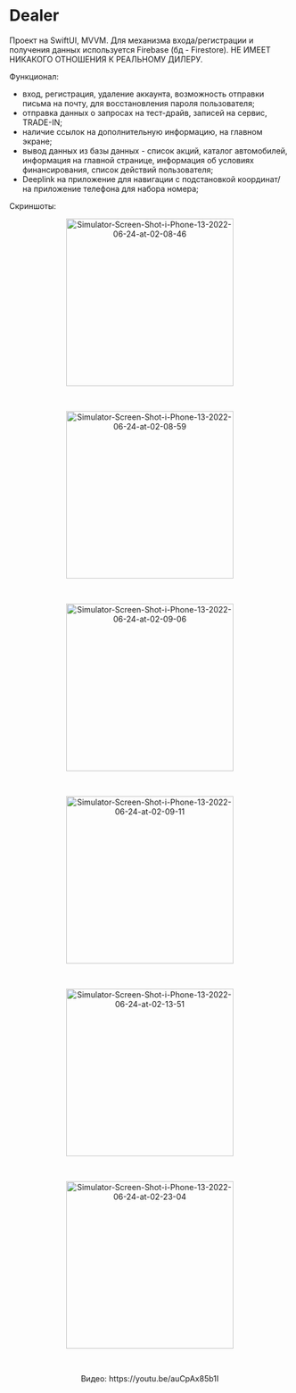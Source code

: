 # Dealer
Проект на SwiftUI, MVVM. Для механизма входа/регистрации и получения данных используется Firebase (бд - Firestore). НЕ ИМЕЕТ НИКАКОГО ОТНОШЕНИЯ К РЕАЛЬНОМУ ДИЛЕРУ. 

Функционал:
- вход, регистрация, удаление аккаунта, возможность отправки письма на почту, для восстановления пароля пользователя;
- отправка данных о запросах на тест-драйв, записей на сервис, TRADE-IN;
- наличие cсылок на дополнительную информацию, на главном экране;
- вывод данных из базы данных - список акций, каталог автомобилей, информация на главной странице, информация об условиях финансирования, список действий пользователя;
- Deeplink на приложение для навигации с подстановкой координат/ на приложение телефона для набора номера;

Скриншоты:
<p align="center">
<img src="https://i.ibb.co/bmDxxFL/Simulator-Screen-Shot-i-Phone-13-2022-06-24-at-02-08-46.png" alt="Simulator-Screen-Shot-i-Phone-13-2022-06-24-at-02-08-46" border="0" width="300"></a>
</p>
<br>
<p align="center">
<img src="https://i.ibb.co/LQ9BnTD/Simulator-Screen-Shot-i-Phone-13-2022-06-24-at-02-08-59.png" alt="Simulator-Screen-Shot-i-Phone-13-2022-06-24-at-02-08-59" border="0" width="300"></a>
</p>
<br>
<p align="center">
<img src="https://i.ibb.co/xGkLBnD/Simulator-Screen-Shot-i-Phone-13-2022-06-24-at-02-09-06.png" alt="Simulator-Screen-Shot-i-Phone-13-2022-06-24-at-02-09-06" border="0" width="300"></a>
</p>
<br>
<p align="center">
<img src="https://i.ibb.co/72nzJjW/Simulator-Screen-Shot-i-Phone-13-2022-06-24-at-02-09-11.png" alt="Simulator-Screen-Shot-i-Phone-13-2022-06-24-at-02-09-11" border="0" width="300"></a>
</p>
<br>
<p align="center">
<img src="https://i.ibb.co/55sdg6M/Simulator-Screen-Shot-i-Phone-13-2022-06-24-at-02-13-51.png" alt="Simulator-Screen-Shot-i-Phone-13-2022-06-24-at-02-13-51" border="0" width="300"></a>
</p>
<br>
<p align="center">
<img src="https://i.ibb.co/7CBpGFM/Simulator-Screen-Shot-i-Phone-13-2022-06-24-at-02-23-04.png" alt="Simulator-Screen-Shot-i-Phone-13-2022-06-24-at-02-23-04" border="0" width="300"></a>
</p>
<br>

<p align="center">
Видео:
https://youtu.be/auCpAx85b1I 
</p>
